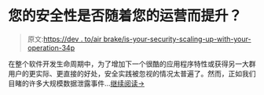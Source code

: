 # 您的安全性是否随着您的运营而提升？

> 原文:[https://dev . to/air brake/is-your-security-scaling-up-with-your-operation-34p](https://dev.to/airbrake/is-your-security-scaling-up-along-with-your-operation-34p)

在整个软件开发生命周期中，为了增加下一个很酷的应用程序特性或获得另一大群用户的更实际、更直接的好处，安全实践被忽视的情况太普遍了。然而，正如我们目睹的许多大规模数据泄露事件...[继续阅读→](https://airbrake.io/blog/software-testing/security-testing-scaling-with-operation)